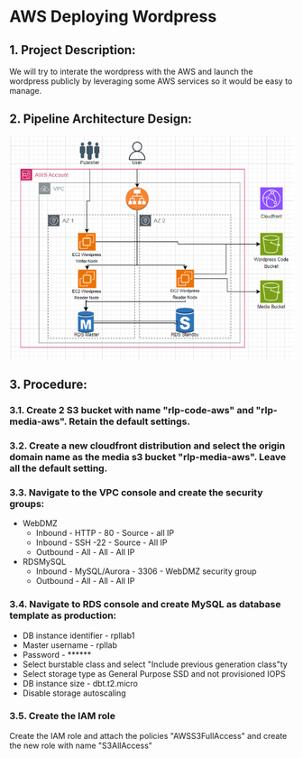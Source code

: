 # AWS Deploying Wordpress

## 1. Project Description:
We will try to interate the wordpress with the AWS and launch the wordpress publicly by leveraging some AWS services so it would be easy to manage.

## 2. Pipeline Architecture Design:
![Pipeline Architecture](image/aws-pipeline.png)

## 3. Procedure:
### 3.1. Create 2 S3 bucket with name "rlp-code-aws" and "rlp-media-aws". Retain the default settings.
### 3.2. Create a new cloudfront distribution and select the origin domain name as the media s3 bucket "rlp-media-aws". Leave all the default setting.
### 3.3. Navigate to the VPC console and create the security groups:
   - WebDMZ
     -  Inbound - HTTP - 80 - Source - all IP
     -  Inbound - SSH -22 - Source - All IP
     -  Outbound - All - All - All IP
   - RDSMySQL
     - Inbound - MySQL/Aurora - 3306 - WebDMZ security group
     - Outbound - All - All - All IP
### 3.4. Navigate to RDS console and create MySQL as database template as production:
   - DB instance identifier - rpllab1
   - Master username - rpllab
   - Password - ******
   - Select burstable class and select "Include previous generation class"ty
   - Select storage type as General Purpose SSD and not provisioned IOPS
   - DB instance size - dbt.t2.micro
   - Disable storage autoscaling
### 3.5. Create the IAM role
   Create the IAM role and attach the policies "AWSS3FullAccess" and create the new role with name "S3AllAccess"

